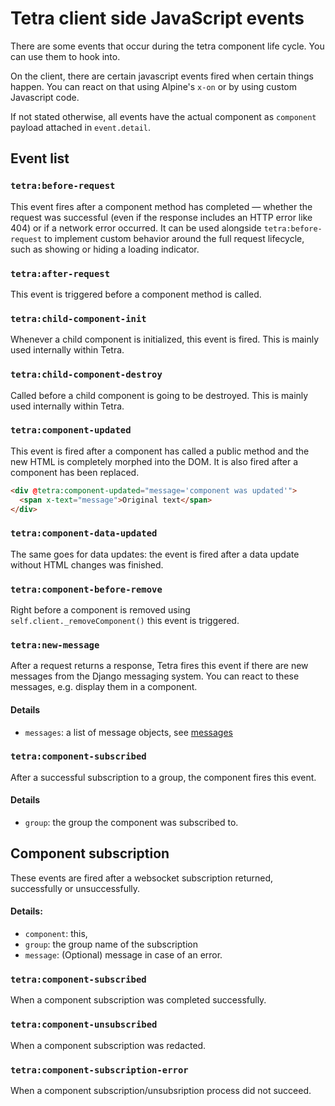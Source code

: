 # Tetra client side JavaScript events

There are some events that occur during the tetra component life cycle. You can use them to hook into.


On the client, there are certain javascript events fired when certain things happen. You can react on that using Alpine's `x-on` or by using custom Javascript code.

If not stated otherwise, all events have the actual component as `component` payload attached in `event.detail`.

## Event list

### `tetra:before-request`

This event fires after a component method has completed — whether the request was successful (even if the response includes an HTTP error like 404) or if a network error occurred. It can be used alongside `tetra:before-request` to implement custom behavior around the full request lifecycle, such as showing or hiding a loading indicator.


### `tetra:after-request`

This event is triggered before a component method is called.

### `tetra:child-component-init`

Whenever a child component is initialized, this event is fired. This is mainly used internally within Tetra.

### `tetra:child-component-destroy`

Called before a child component is going to be destroyed. This is mainly used internally within Tetra.

### `tetra:component-updated`
This event is fired after a component has called a public method and the new HTML is completely morphed into the DOM.
It is also fired after a component has been replaced.

```html
<div @tetra:component-updated="message='component was updated'">
  <span x-text="message">Original text</span>
</div>
```

### `tetra:component-data-updated`

The same goes for data updates: the event is fired after a data update without HTML changes was finished.

### `tetra:component-before-remove`

Right before a component is removed using `self.client._removeComponent()` this event is triggered.

### `tetra:new-message`

After a request returns a response, Tetra fires this event if there are new messages from the Django messaging system. You can react to these messages, e.g. display them in a component.

#### Details
* `messages`: a list of message objects, see [messages](messages.md)

### `tetra:component-subscribed`

After a successful subscription to a group, the component fires this event.

#### Details
* `group`: the group the component was subscribed to.


## Component subscription 

These events are fired after a websocket subscription returned, successfully or unsuccessfully.

#### Details:
* `component`: this,
* `group`: the group name of the subscription
* `message`: (Optional) message in case of an error.

### `tetra:component-subscribed`

When a component subscription was completed successfully.

### `tetra:component-unsubscribed`

When a component subscription was redacted.

### `tetra:component-subscription-error`

When a component subscription/unsubsription process did not succeed.
 
